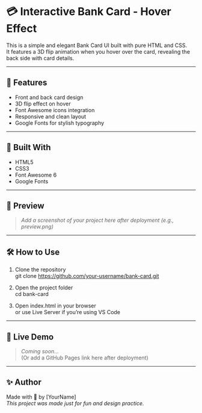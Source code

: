# 💳 Interactive Bank Card - Hover Effect

This is a simple and elegant Bank Card UI built with pure HTML and CSS.  
It features a 3D flip animation when you hover over the card, revealing the back side with card details.

---

## 🌟 Features

- Front and back card design
- 3D flip effect on hover
- Font Awesome icons integration
- Responsive and clean layout
- Google Fonts for stylish typography

---

## 🔧 Built With

- HTML5
- CSS3
- Font Awesome 6
- Google Fonts

---

## 📸 Preview

> _Add a screenshot of your project here after deployment (e.g., preview.png)_

---

## 🛠️ How to Use

1. Clone the repository  
   git clone https://github.com/your-username/bank-card.git

2. Open the project folder  
   cd bank-card

3. Open index.html in your browser  
   or use Live Server if you’re using VS Code

---

## 🔗 Live Demo

> _Coming soon..._  
(Or add a GitHub Pages link here after deployment)

---

## ✨ Author

Made with 💙 by [YourName]  
_This project was made just for fun and design practice._